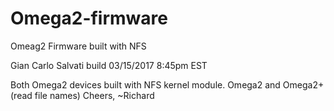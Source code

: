 # Omega2-firmware
Omeag2 Firmware built with NFS

 Gian Carlo Salvati build 03/15/2017 8:45pm EST
 
 Both Omega2 devices built with NFS kernel module.  Omega2 and Omega2+ (read file names)
 Cheers,
 ~Richard
